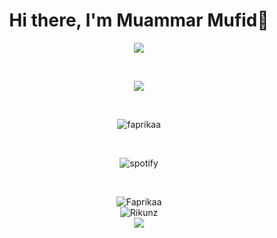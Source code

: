 <h1 align="center">Hi there, I'm Muammar Mufid👋</h1>
<p align="center"><img src="https://komarev.com/ghpvc/?username=Faprikaa&label=Profile%20views&color=1ea97f&style=flat"/></p>
<br>
<p align="center"><img src="https://count.getloli.com/get/@:faprikaa?theme=moebooru-h" /></p>
<br>
<p align="center">
  <img align="center" src="https://lanyard.cnrad.dev/api/555238901527085056" href="https://discord.com/users/555238901527085056" alt="faprikaa" />
  </p>
  <br>
<p align="center">
<p align="center">
  <img align="center" href="https://spotify-github-profile.vercel.app/api/view.svg?uid=21gnpi6cbvmfyflyj3qyqveiq&redirect=true" src="https://spotify-github-profile.vercel.app/api/view.svg?uid=21gnpi6cbvmfyflyj3qyqveiq&cover_image=true&theme=novatorem&show_offline=true&background_color=121212&interchange=false&bar_color=53b14f&bar_color_cover=false" alt="spotify" />
  </p>
  <br>
<p align="center">
  
<img align="center" src="https://github-readme-streak-stats.herokuapp.com/?user=faprikaa&theme=radical&mode=weekly" alt="Faprikaa" />
  <br>
<img align="center" src="https://github-readme-stats-mv26.vercel.app/api?username=faprikaa&theme=tokyonight" alt="Rikunz" />
<br>
 <img align="center" src="https://github-readme-stats-mv26.vercel.app/api/top-langs?langs_count=6&username=faprikaa&theme=radical&layout=compact&count_private=true" />
</p>
